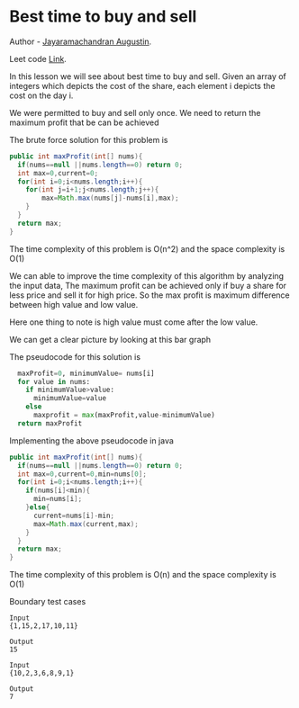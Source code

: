 # Best time to buy and sell

Author - [Jayaramachandran Augustin](https://www.linkedin.com/in/jayaramachandran-augustin-bbb754109/).

Leet code [Link](https://leetcode.com/problems/best-time-to-buy-and-sell-stock/).

In this lesson we will see about best time to buy and sell. Given an array of integers which depicts the cost of the share, each element i depicts the cost on the day i.

We were permitted to buy and sell only once. We need to return the maximum profit that be can be achieved

The brute force solution for this problem is

```java
public int maxProfit(int[] nums){
  if(nums==null ||nums.length==0) return 0;
  int max=0,current=0;
  for(int i=0;i<nums.length;i++){
    for(int j=i+1;j<nums.length;j++){
        max=Math.max(nums[j]-nums[i],max);
    }
  }
  return max;
}
```
The time complexity of this problem is O(n^2) and the space complexity is O(1)

We can able to improve the time complexity of this algorithm by analyzing the input data, The maximum profit can be achieved only if buy a share for less price and sell it for high price. So the max profit is maximum difference between high value and low value.

Here one thing to note is high value must come after the low value.

We can get a clear picture by looking at this bar graph

The pseudocode for this solution is

```python
  maxProfit=0, minimumValue= nums[i]
  for value in nums:
    if minimumValue>value:
      minimumValue=value
    else
      maxprofit = max(maxProfit,value-minimumValue)
  return maxProfit
```


Implementing the above pseudocode in java

```java
public int maxProfit(int[] nums){
  if(nums==null ||nums.length==0) return 0;
  int max=0,current=0,min=nums[0];
  for(int i=0;i<nums.length;i++){
    if(nums[i]<min){
      min=nums[i];
    }else{
      current=nums[i]-min;
      max=Math.max(current,max);
    }
  }
  return max;
}
```

The time complexity of this problem is O(n) and the space complexity is O(1)

Boundary test cases
```
Input
{1,15,2,17,10,11}    

Output
15
```

```
Input
{10,2,3,6,8,9,1}  

Output
7
```
